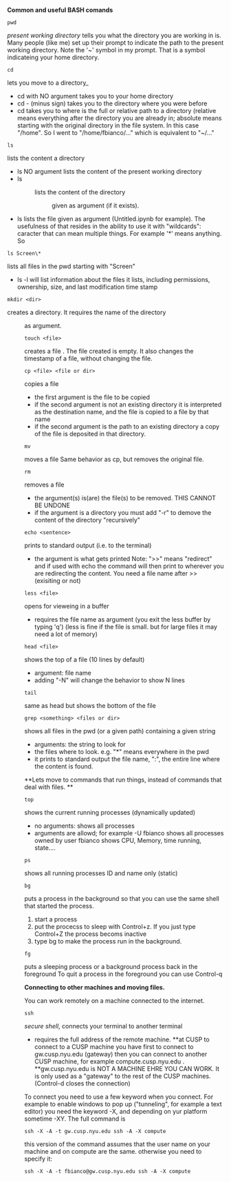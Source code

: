 **Common and useful BASH comands**

```
pwd
```
    
_present working directory_
tells you what the directory you are working in is. 
Many people (like me) set up their prompt to indicate the path to the present working directory. 
Note the '~' symbol in my prompt. That is a symbol indicateing your home directory.
    
```
cd
```
    
lets you move to a directory_ 
- cd with NO argument takes you to your home directory
- cd - (minus sign) takes you to the directory where you were before
- cd <path> takes you to <path> where <path> is the full or relative path to a directory (relative means everything after the directory you are already in; absolute means starting with the original directory in the file system. In this case "/home". So I went to "/home/fbianco/..." which is equivalent to "~/..."
    
```
ls
```
    
lists the content a directory
- ls NO argument lists the content of the present working directory 
- ls <dir>  lists the content of the directory <dir> given as argument (if it exists). 
- ls <file> lists the file given as argument (Untitled.ipynb for example). The usefulness of that resides in the ability to use it with "wildcards": caracter that can mean multiple things. For example '\*' means  anything. So 
    
```
ls Screen\* 
```

lists all files in the pwd starting with "Screen"
- ls -l will list information about the files it lists, including permissions, ownership, size, and last modification time stamp
    
```
mkdir <dir>
```
    
creates a directory. It requires the name of the directory <dir> as argument.

```
touch <file>
```
    
    
creates a file <file>. The file created is empty. 
It also changes the timestamp of a file, without changing the file. 
    
```
cp <file> <file or dir>
```
    
copies a file
- the first argument is the file to be copied
- if the second argument is not an existing directory it is interpreted as the destination name, and the file is copied to a file by that name
- if the second argument is the path to an existing directory a copy of the file is deposited in that directory. 
    
```
mv
```
    
moves a file
Same behavior as cp, but removes the original file.
    
```
rm
```
    
removes a file
- the argument(s) is(are) the file(s) to be removed. THIS CANNOT BE UNDONE
- if the argument is a directory you must add "-r" to demove the content of the directory "recursively"
    
```
echo <sentence>
``` 
    
prints to standard output (i.e. to the terminal)
- the argument is what gets printed
Note:  ">>" means "redirect" and if used with echo the command will then print to wherever you are redirecting the content. You need a file name after >> (exisiting or not)
    
```
less <file>
```
    
opens <file> for vieweing in a buffer
- requires the file name as argument (you exit the less buffer by typing 'q')
(less is fine if the file is small. but for large files it may need a lot of memory)
    
```
head <file>
```
    
shows the top of a file (10 lines by default)
- argument: file name
- adding "-N" will change the behavior to show N lines
    
```
tail
```
    
same as head but shows the bottom of the file

```
grep <something> <files or dir>
```
    
shows all files in the pwd (or a given path) containing a given string
- arguments: the string to look for
- the files where to look. e.g. "*" means everywhere in the pwd
- it prints to standard output the file name, ":", the entire line where the content is found.

**Lets move to commands that run things, instead of commands that deal with files. **


```
top
```
    
shows the current running processes (dynamically updated)
- no arguments: shows all processes
- arguments are allowd; for example -U fbianco shows all processes owned by user fbianco
shows CPU, Memory, time running, state....

```
ps 
```
    
shows all running processes ID and name only (static)

```
bg 
```
    
puts a process in the background so that you can use the same shell that started the process. 
1. start a process
2. put the procecss to sleep with Control+z. If you just type Control+Z the process becoms inactive
3. type bg to make the process run in the background. 
    
```
fg
```
    
puts a sleeping process or a background process back in the foreground
To quit a process in the foreground you can use Control-q

**Connecting to other machines and moving files.**

You can work remotely on a machine connected to the internet.

```
ssh
```
    
_secure shell_, connects your terminal to another terminal
- requires the full address of the remote machine. 
**at CUSP to connect to a CUSP machine you have first to connect to gw.cusp.nyu.edu (gateway) then you can connect to another CUSP machine, for example compute.cusp.nyu.edu . 
**gw.cusp.nyu.edu is NOT A MACHINE EHRE YOU CAN WORK. It is only used as a "gateway" to the rest of the CUSP machines.
(Control-d closes the connection)
    
To connect you need to use a few keyword when you connect. For example to enable windows to pop up ("tunneling", for example a text editor) you need the keyword -X, and depending on yur platform sometime -XY. 
The full command is 
    
```
ssh -X -A -t gw.cusp.nyu.edu ssh -A -X compute

```

this version of the command assumes that the user name on your machine and on compute are the same. otherwise you need to specify it:     

```
ssh -X -A -t fbianco@gw.cusp.nyu.edu ssh -A -X compute
```











    
